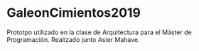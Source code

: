 # GaleonCimientos2019

Prototpo utilizado en la clase de Arquitectura para el Máster de Programación.
Realizado junto Asier Mahave.